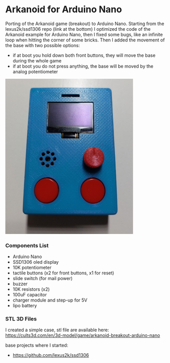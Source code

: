 # Arkanoid for Arduino Nano
Porting of the Arkanoid game (breakout) to Arduino Nano.
Starting from the lexus2k/ssd1306 repo (link at the bottom) I optimized the code of the Arkanoid example for Arduino Nano, then I fixed some bugs, like an infinite loop when hitting the corner of some bricks.
Then I added the movement of the base with two possible options:
- if at boot you hold down both front buttons, they will move the base during the whole game
- if at boot you do not press anything, the base will be moved by the analog potentiometer

<img src="./img/20241215_152713.jpg" width="400">

### Components List
- Arduino Nano
- SSD1306 oled display
- 10K potentiometer
- tactile buttons (x2 for front buttons, x1 for reset)
- slide switch (for mail power)
- buzzer
- 10K resistors (x2)
- 100uF capacitor
- charger module and step-up for 5V
- lipo battery

### STL 3D Files
I created a simple case, stl file are available here:
https://cults3d.com/en/3d-model/game/arkanoid-breakout-arduino-nano

base projects where I started:
- https://github.com/lexus2k/ssd1306
